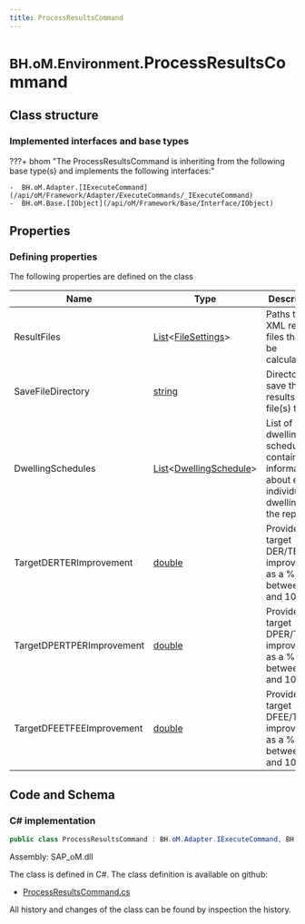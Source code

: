 ```yaml
---
title: ProcessResultsCommand
---
```


# <small>BH.oM.Environment.</small>**ProcessResultsCommand**



## Class structure

### Implemented interfaces and base types

???+ bhom "The ProcessResultsCommand is inheriting from the following base type(s) and implements the following interfaces:"

    -  BH.oM.Adapter.[IExecuteCommand](/api/oM/Framework/Adapter/ExecuteCommands/_IExecuteCommand)
    -  BH.oM.Base.[IObject](/api/oM/Framework/Base/Interface/IObject)


## Properties



### Defining properties

The following properties are defined on the class

| Name             | Type             | Description      | Quantity         |
|------------------|------------------|------------------|------------------|
| ResultFiles | [List](https://learn.microsoft.com/en-us/dotnet/api/System.Collections.Generic.List-1?view=netstandard-2.0)&lt;[FileSettings](/api/oM/Framework/Adapter/FileSettings)&gt; | Paths to the XML results files that will be calculated. | - |
| SaveFileDirectory | [string](https://learn.microsoft.com/en-us/dotnet/api/System.String?view=netstandard-2.0) | Directory to save the results file(s) to. | - |
| DwellingSchedules | [List](https://learn.microsoft.com/en-us/dotnet/api/System.Collections.Generic.List-1?view=netstandard-2.0)&lt;[DwellingSchedule](/api/oM/Adapter/Environment/Excel/DwellingSchedule)&gt; | List of dwelling schedules containing information about each individual dwelling in the report. | - |
| TargetDERTERImprovement | [double](https://learn.microsoft.com/en-us/dotnet/api/System.Double?view=netstandard-2.0) | Provide the target DER/TER improvement as a % between 0 and 100. | - |
| TargetDPERTPERImprovement | [double](https://learn.microsoft.com/en-us/dotnet/api/System.Double?view=netstandard-2.0) | Provide the target DPER/TPER improvement as a % between 0 and 100. | - |
| TargetDFEETFEEImprovement | [double](https://learn.microsoft.com/en-us/dotnet/api/System.Double?view=netstandard-2.0) | Provide the target DFEE/TFEE improvement as a % between 0 and 100. | - |


## Code and Schema

### C# implementation

``` C# title="C#"
public class ProcessResultsCommand : BH.oM.Adapter.IExecuteCommand, BH.oM.Base.IObject
```

Assembly: SAP_oM.dll

The class is defined in C#. The class definition is available on github:

- [ProcessResultsCommand.cs](https://github.com/BHoM/SAP_Toolkit/blob/develop/SAP_oM/Config\ProcessResultsCommand.cs)

All history and changes of the class can be found by inspection the history.
